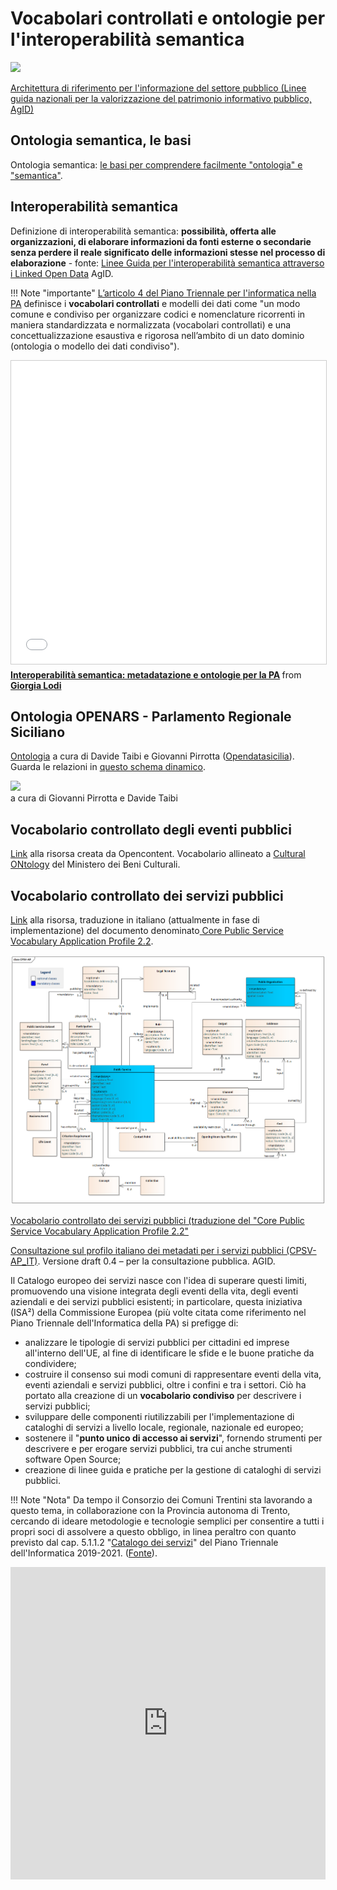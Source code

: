 # Vocabolari controllati e ontologie per l'interoperabilità semantica


<img src="https://raw.githubusercontent.com/cirospat/newproject/master/docs/static/vocabolari-controllati-architettura-informazione.png" /> 

[Architettura di riferimento per l'informazione del settore pubblico (Linee guida nazionali per la valorizzazione del patrimonio informativo pubblico, AgID)](https://docs.italia.it/italia/daf/lg-patrimonio-pubblico/it/bozza/arch.html)


## Ontologia semantica, le basi
Ontologia semantica: [le basi per comprendere facilmente "ontologia" e "semantica"](https://cirospat.readthedocs.io/it/latest/ontologia-semantica-le-basi.html).


## Interoperabilità semantica

Definizione di interoperabilità semantica: **possibilità, offerta alle organizzazioni, di  elaborare informazioni da fonti esterne o secondarie senza perdere il reale significato  delle informazioni stesse nel processo di elaborazione**  - fonte: [Linee Guida per l'interoperabilità semantica attraverso i Linked Open Data](https://www.agid.gov.it/sites/default/files/repository_files/documentazione_trasparenza/cdc-spc-gdl6-interoperabilitasemopendata_v2.0_0.pdf) AgID.


!!! Note "importante"
    [L’articolo 4 del Piano Triennale per l'informatica nella PA](https://pianotriennale-ict.readthedocs.io/it/latest/doc/04_infrastrutture-immateriali.html#dati-della-pubblica-amministrazione) definisce i **vocabolari controllati** e modelli dei dati come "un modo comune e condiviso per organizzare codici e nomenclature ricorrenti in maniera standardizzata e normalizzata (vocabolari controllati) e una concettualizzazione esaustiva e rigorosa nell’ambito di un dato dominio (ontologia o modello dei dati condiviso").


<iframe src="//www.slideshare.net/slideshow/embed_code/key/ijWjMuMPVxTyBU" width="595" height="485" frameborder="0" marginwidth="0" marginheight="0" scrolling="no" style="border:1px solid #CCC; border-width:1px; margin-bottom:5px; max-width: 100%;" allowfullscreen> </iframe> <div style="margin-bottom:5px"> <strong> <a href="//www.slideshare.net/GiorgiaLodi/interoperabilit-semantica-metadatazione-e-ontologie-per-la-pa" title="Interoperabilità semantica: metadatazione e ontologie per la PA" target="_blank">Interoperabilità semantica: metadatazione e ontologie per la PA</a> </strong> from <strong><a href="https://www.slideshare.net/GiorgiaLodi" target="_blank">Giorgia Lodi</a></strong> </div>


## Ontologia OPENARS - Parlamento Regionale Siciliano
[Ontologia](http://www.openars.org/openars/ontologia/) a cura di Davide Taibi e Giovanni Pirrotta ([Opendatasicilia](http://ods2018.opendatasicilia.it)). Guarda le relazioni in [questo schema dinamico](http://www.openars.org/core/webvowl/index.html#ontology).


<img src="https://raw.githubusercontent.com/cirospat/newproject/master/docs/img/openars.jpg" /> <br>
a cura di Giovanni Pirrotta e Davide Taibi



## Vocabolario controllato degli eventi pubblici
[Link](https://content-classes.readthedocs.io/it/latest/docs/Eventi%20pubblici%20(CPEV-AP_IT).html) alla risorsa creata da Opencontent. Vocabolario allineato a [Cultural ONtology](http://dati.beniculturali.it/cultural_on/) del Ministero dei Beni Culturali.

## Vocabolario controllato dei servizi pubblici
[Link](https://vocabolario-controllato-servizi-pubblici.readthedocs.io) alla risorsa, traduzione in italiano (attualmente in fase di implementazione) del documento denominato[ Core Public Service Vocabulary Application Profile 2.2](https://joinup.ec.europa.eu/solution/core-public-service-vocabulary-application-profile/releases).


<img src="https://raw.githubusercontent.com/cirospat/-vocabolario-controllato-servizi-pubblici/master/static/CPSV-AP_Specification%20v2.2.png" /> 

[Vocabolario controllato dei servizi pubblici (traduzione del "Core Public Service Vocabulary Application Profile 2.2"](https://vocabolario-controllato-servizi-pubblici.readthedocs.io)


[Consultazione sul profilo italiano dei metadati per i servizi pubblici (CPSV-AP_IT)](https://www.dati.gov.it/consultazione/CPSV-AP_IT). Versione draft 0.4 – per la consultazione pubblica. AGID.


Il Catalogo europeo dei servizi nasce con l'idea di superare questi limiti, promuovendo una visione integrata degli eventi della vita, degli eventi aziendali e dei servizi pubblici esistenti; in particolare, questa iniziativa (ISA²) della Commissione Europea (più volte citata come riferimento nel Piano Triennale dell'Informatica della PA) si prefigge di:
- analizzare le tipologie di servizi pubblici per cittadini ed imprese all'interno dell'UE, al fine di identificare le sfide e le buone pratiche da condividere; 
- costruire il consenso sui modi comuni di rappresentare eventi della vita, eventi aziendali e servizi pubblici, oltre i confini e tra i settori. Ciò ha portato alla creazione di un <strong>vocabolario condiviso</strong> per descrivere i servizi pubblici; 
- sviluppare delle componenti riutilizzabili per l'implementazione di cataloghi di servizi a livello locale, regionale, nazionale ed europeo; 
- sostenere il "<strong>punto unico di accesso ai servizi</strong>", fornendo strumenti per descrivere e per erogare servizi pubblici, tra cui anche strumenti software Open Source; 
- creazione di linee guida e pratiche per la gestione di cataloghi di servizi pubblici.

!!! Note "Nota"
    Da tempo il Consorzio dei Comuni Trentini sta lavorando a questo tema, in collaborazione con la Provincia autonoma di Trento, cercando di ideare metodologie e tecnologie semplici per consentire a tutti i propri soci di assolvere a questo obbligo, in linea peraltro con quanto previsto dal cap. 5.1.1.2 "<a href="http://infotn.byway.it/nl/link?c=1lv3&d=f3&h=255eojflqlhu2raf2tv6hl6tls&i=32e&iw=1&p=H653219741&s=lp&sn=bs&z=1nn">Catalogo dei servizi</a>" del Piano Triennale dell'Informatica 2019-2021. (<a href="http://infotn.byway.it/nl/link?c=1lv3&d=f3&h=2uap4jpa721nevjmlqhjm2vn88&i=32e&iw=1&n=bs&p=H301835223&s=wv&sn=bs">Fonte</a>).

    

<iframe width="100%" height="500" src="https://www.youtube.com/embed/IE2UJCV2ggI" frameborder="0" allow="autoplay; encrypted-media" allowfullscreen>&lt;/iframe><br>
The Catalogue of Services Action of the European Commission's ISA² Programme supports public administrations that create and exchange information on public service descriptions. To do so, it has created a common vocabulary for describing public services, the Core Public Service Vocabulary Application Profile (CPSV-AP), and provides interoperable tools to support local implementations. The CPSV-AP is a data model for harmonising the way public services are described on eGovernment portals. 

[More about the Catalogue of Services](https://joinup.ec.europa.eu/solution/core-public-service-vocabulary-application-profile/about#what)
    

## Sportello digitale unico per l’accesso a informazioni, procedure e servizi di assistenza
Guarda anche il "[Regolamento del Parlamento EU e del Consiglio che istituisce uno sportello digitale unico per l’accesso a informazioni, procedure e servizi di assistenza e di risoluzione dei problemi](https://vocabolario-controllato-servizi-pubblici.readthedocs.io/it/latest/regolamento-ue-sportello-digitale-unico.html#)".


<iframe width="100%" height="500" src="https://www.youtube.com/embed/Znkoz0-P3sc" frameborder="0" allow="autoplay; encrypted-media" allowfullscreen /iframe><br>

Istituzione e gestione di uno sportello digitale unico per offrire ai cittadini e alle imprese un facile accesso a informazioni di alta qualità, a procedure efficienti e a servizi di assistenza e di risoluzione dei problemi efficaci in relazione alle norme dell'Unione e nazionali applicabili ai cittadini e alle imprese che esercitano o che intendono esercitare i loro diritti derivanti dal diritto dell'Unione nell'ambito del mercato interno ai sensi dell'articolo 26, paragrafo 2, TFUE



## Vocabolario controllato degli atti che sono pubblicati nell'Albo Pretorio dei comuni
Un lavoro condiviso ed in progress che nasce dall'[hackathon di Udine del 15 giugno 2019](https://www.anci.fvg.it/HackFVG/LA-DUE-GIORNI-DI-HACKFVG). A [questo link](https://docs.google.com/spreadsheets/d/1KbBZguoxhFRkcas4Nhe8xN_TMGqRoSfcJmac4wiyFck/edit#gid=0) l'inizio della strutturazione delle definizioni/tassonomie degli atti amministrativi che confluiscono nella sezione "Albo Pretorio" dei portali web dei comuni. [Questo è lo spazio](https://github.com/italia/daf-ontologie-vocabolari-controllati/issues/66) (issue di GitHub) in cui si condivide il processo che porta alla strutturazione condivisa del "vocabolario controllato" degli atti pubblicati negli albi pretori.


## Open Contracting Data Standard (OCDS)
[Documentazione](https://standard.open-contracting.org/latest/it/). Obiettivi:

* Ottenere valore per i soldi pubblici spesi dalle amministrazioni pubbliche.
* Rafforzare la trasparenza, la responsabilità e l’integrità negli appalti pubblici.
* Permettere al settore privato di competere in modo equo agli appalti pubblici.
* Monitorare l’efficacia dei lavori, delle forniture e dei servizi appaltati.

## Ontologie e vocabolari controllati del Data & Analytics Framework - AGID (OntoPiA)

<img src="http://giovanni.pirrotta.it/images/ontopia/ontopia-tecnico.png" /> <br>
[Alla scoperta di Ontopia, il Knowledge Graph della PA Italiana (immagine tratta dall'articolo di Giovanni Pirrotta)](http://giovanni.pirrotta.it/blog/2019/05/04/alla-scoperta-di-ontopia-il-knowledge-graph-della-pa-italiana/), un articolo di Giovanni Pirrotta che spiega in maniera chiara le **ontologie** ed i **vocabolari controllati**.

[**Repository GitHub delle ontologie e dei vocabolari controllati**](https://github.com/italia/daf-ontologie-vocabolari-controllati) sviluppati nell'ambito delle azioni previste dal piano triennale per l'informatica nella PA, e a supporto del lavoro da svolgere per l_[elenco delle basi di dati chiave](http://elenco-basi-di-dati-chiave.readthedocs.io/it/latest/). A cura di Giorgia Lodi, AGID.

[**Ontologie dal Data & Analytics Framework Italia**](https://dataportal.daf.teamdigitale.it/dataset/search#/ontologies). AGID.

[**Vocabolari controllati dal Data & Analytics Framework Italia**](https://dataportal.daf.teamdigitale.it/dataset/search#/vocabularies). AGID.


## Classi di contenuto

[Strutturazione delle classi dei contenuti e relazioni tra le stesse classi](https://www.comunweb.it/openpa/classes). Vedi anche [http://ontopa.opencontent.it/openpa/classes](http://ontopa.opencontent.it/openpa/classes). Comunweb.



## Ontologie ISTAT
[Ontologie dei Musei, del Territorio e delle Variabili Censuarie](http://datiopen.istat.it/ontologie.php). ISTAT.


## Ontologie del Ministero dei Beni Culturali
[Ontologie del Ministero dei Beni Culturali](http://dati.beniculturali.it/le-ontologie/) (quali ad esempio [Cultural ONtology](http://dati.beniculturali.it/cultural_on/), con lo scopo di modellare i dati che caratterizzano gli istituti e i luoghi della cultura), MIBACT.

## Presentazioni e articoli su ontologie e vocabolari controllati
- [Open Data - Sharing data for maximum reuse. Consuming data on Web-Scale (Pieter Colpaert)](https://speakerdeck.com/pietercolpaert/an-introduction-to-open-data)
- [Ontologie e vocabolari controllati del Ministero dei Beni Culturali](http://www.iccd.beniculturali.it/it/150/archivio-news/4618/), slide illustrative del progetto ARCO e il catalogo dei beni culturali (Carriero - Lodi - Mancinelli/Veninata - Nuzzolese - Presutti).
- [Presentazioni di Giorgia Lodi</a> su ontologie, vocabolari controllati, e interoperabilità semantica.](https://www.slideshare.net/GiorgiaLodi)


## Articoli concernenti ontologie, vocabolari controllati e linked open data

<li><a href="http://giovanni.pirrotta.it/blog/2019/05/04/alla-scoperta-di-ontopia-il-knowledge-graph-della-pa-italiana/">Alla scoperta di Ontopia, il Knowledge Graph della PA Italiana</a>, un articolo di Giovanni Pirrotta che spiega in maniera chiara le **ontologie** ed i **vocabolari controllati**.

<li><a href="https://medium.com/wallscope/understanding-linked-data-formats-rdf-xml-vs-turtle-vs-n-triples-eb931dbe9827">Understanding Linked Data Formats</a> - Turtle vs RDF/XML vs N-Triples vs JSON-LD (Angus Addlesee).

<li>"<a href="https://medium.com/@gpirrotta/generazione-e-verifica-di-notizie-di-qualit%C3%A0-attraverso-il-web-semantico-la-storia-di-liliana-6cd81f05e9fe">Generazione e verifica di notizie di qualità attraverso il Web Semantico: la storia di Liliana Segre</a>" un articolo di Giovanni Pirrotta (come il web semantico può combattere le false notizie).

<li>Una <a href="https://zenodo.org/record/3898519#.Xvniul9xdPY">guida di facile lettura</a> (di Ilaria Maresi) per coloro che desiderano conoscere la modellazione semantica o aggiornare la propria memoria sull'argomento. Destinato a un vasto pubblico, il libro tratta argomenti dal ``RDF`` di base, all'integrazione di ontologie, alla costruzione di un modello e, infine, all'esecuzione di query ``SPARQL``.

<li><a href="https://ci.mines-stetienne.fr/sparql-generate/playground.html">Estensione di SPARQL 1.1 per generare RDF da XML, JSON, CSV, GeoJSON, HTML, CBOR, testo con espressioni regolari</a>. Disponibile un playground per imparare dalle basi (grazie a <a href="https://www.facebook.com/groups/opendatasicilia/?multi_permalinks=2969269163191719%2C2966008010184501%2C2964474767004492&notif_id=1593324030818250&notif_t=group_activity&ref=notif">Giovanni Pirrotta</a>).




